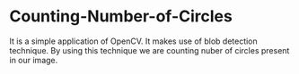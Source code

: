 # Counting-Number-of-Circles
It is a simple application of OpenCV. It makes use of blob detection technique. By using this technique we are counting nuber of circles present in our image.
